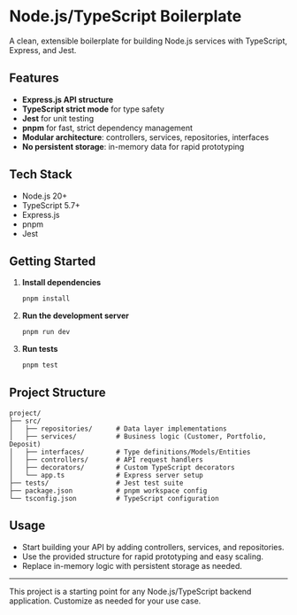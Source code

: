 # Node.js/TypeScript Boilerplate

A clean, extensible boilerplate for building Node.js services with TypeScript, Express, and Jest.

## Features

- **Express.js API structure**
- **TypeScript strict mode** for type safety
- **Jest** for unit testing
- **pnpm** for fast, strict dependency management
- **Modular architecture**: controllers, services, repositories, interfaces
- **No persistent storage**: in-memory data for rapid prototyping

## Tech Stack

- Node.js 20+
- TypeScript 5.7+
- Express.js
- pnpm
- Jest

## Getting Started

1. **Install dependencies**
   ```cmd
   pnpm install
   ```
2. **Run the development server**
   ```cmd
   pnpm run dev
   ```
3. **Run tests**
   ```cmd
   pnpm test
   ```

## Project Structure

```
project/
├── src/
│   ├── repositories/      # Data layer implementations
│   ├── services/          # Business logic (Customer, Portfolio, Deposit)
│   ├── interfaces/        # Type definitions/Models/Entities
│   ├── controllers/       # API request handlers
│   ├── decorators/        # Custom TypeScript decorators
│   └── app.ts             # Express server setup
├── tests/                 # Jest test suite
├── package.json           # pnpm workspace config
└── tsconfig.json          # TypeScript configuration
```

## Usage

- Start building your API by adding controllers, services, and repositories.
- Use the provided structure for rapid prototyping and easy scaling.
- Replace in-memory logic with persistent storage as needed.

---

This project is a starting point for any Node.js/TypeScript backend application. Customize as needed for your use case.
